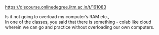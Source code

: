 https://discourse.onlinedegree.iitm.ac.in/t/161083

Is it not going to overload my computer’s RAM etc.,<br/>
In one of the classes, you said that there is something  - colab like cloud wherein we can go and practice without overloading our own computers.
